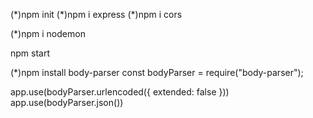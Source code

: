 (\*)npm init
(\*)npm i express
(\*)npm i cors

(\*)npm i nodemon

npm start

(\*)npm install body-parser
const bodyParser = require("body-parser");

app.use(bodyParser.urlencoded({ extended: false }))
app.use(bodyParser.json())
